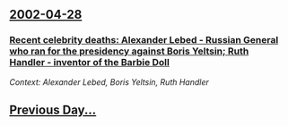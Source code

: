 ## [2002-04-28](/news/2002/04/28/index.md)

### [Recent celebrity deaths:  Alexander Lebed&nbsp;- Russian General who ran for the presidency against Boris Yeltsin; Ruth Handler&nbsp;- inventor of the Barbie Doll](/news/2002/04/28/recent-celebrity-deaths-alexander-lebed-nbsp-a-russian-general-who-ran-for-the-presidency-against-boris-yeltsin-ruth-handler-nbsp-a-i.md)
_Context: Alexander Lebed, Boris Yeltsin, Ruth Handler_

## [Previous Day...](/news/2002/04/27/index.md)

